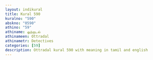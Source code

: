 ```yaml
---
layout: indikural
title: Kural 590
kuralno: "590"
abskno: "0590"
athino: "59"
athiname: ஒற்றாடல்
athinameen: Ottradal
athinametr: Detectives
categories: [59]
description: Ottradal kural 590 with meaning in tamil and english 
---
```


